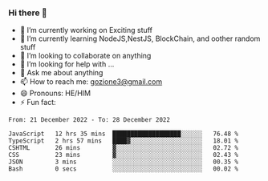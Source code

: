 ### Hi there 👋

<!--
**charlieScript/charlieScript** is a ✨ _special_ ✨ repository because its `README.md` (this file) appears on your GitHub profile.

Here are some ideas to get you started: -->

- 🔭 I’m currently working on Exciting stuff
- 🌱 I’m currently learning NodeJS,NestJS, BlockChain, and oother random stuff
- 👯 I’m looking to collaborate on anything
- 🤔 I’m looking for help with ...
- 💬 Ask me about anything
- 📫 How to reach me: gozione3@gmail.com
- 😄 Pronouns: HE/HIM
- ⚡ Fun fact: 
<!--START_SECTION:waka-->

```text
From: 21 December 2022 - To: 28 December 2022

JavaScript   12 hrs 35 mins  ███████████████████░░░░░░   76.48 %
TypeScript   2 hrs 57 mins   ████▓░░░░░░░░░░░░░░░░░░░░   18.01 %
CSHTML       26 mins         ▓░░░░░░░░░░░░░░░░░░░░░░░░   02.72 %
CSS          23 mins         ▓░░░░░░░░░░░░░░░░░░░░░░░░   02.43 %
JSON         3 mins          ░░░░░░░░░░░░░░░░░░░░░░░░░   00.35 %
Bash         0 secs          ░░░░░░░░░░░░░░░░░░░░░░░░░   00.02 %
```

<!--END_SECTION:waka-->
